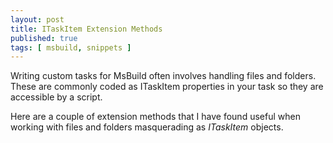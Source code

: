```yaml
---
layout: post
title: ITaskItem Extension Methods
published: true
tags: [ msbuild, snippets ]
---
```


Writing custom tasks for MsBuild often involves handling files and folders. These are 
commonly coded as ITaskItem properties in your task so they are accessible by a script.

Here are a couple of extension methods that I have found useful when working with files and 
folders masquerading as *ITaskItem* objects.

<script src="https://gist.github.com/deejaygraham/5595865d61f89141b543.js"></script>